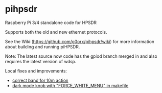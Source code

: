 # pihpsdr
Raspberry Pi 3/4 standalone code for HPSDR

Supports both the old and new ethernet protocols.

See the Wiki (https://github.com/g0orx/pihpsdr/wiki) for more information about building and running piHPSDR.

Note: The latest source now code has the gpiod branch merged in and also requires the latest version of wdsp.

Local fixes and improvements:

- [correct band for 10m action](https://github.com/petrus-lt/pihpsdr/commit/57a67671d8fb2c745102efda0f2fa71305a5eb87)
- [ dark mode knob with "FORCE_WHITE_MENU" in makefile ](https://github.com/petrus-lt/pihpsdr/commit/2b47bd4d47f09276801883dd13a6879a207ba8c3à)
